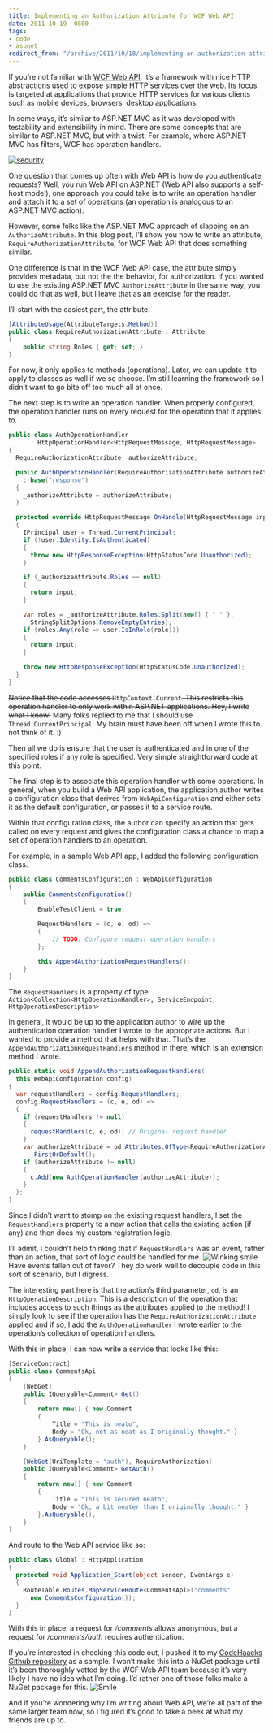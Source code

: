 ```yaml
---
title: Implementing an Authorization Attribute for WCF Web API
date: 2011-10-19 -0800
tags:
- code
- aspnet
redirect_from: "/archive/2011/10/18/implementing-an-authorization-attribute-for-wcf-web-api.aspx/"
---
```


If you’re not familiar with [WCF Web
API](http://wcf.codeplex.com/wikipage?title=WCF%20HTTP "WCF Web API"),
it’s a framework with nice HTTP abstractions used to expose simple HTTP
services over the web. Its focus is targeted at applications that
provide HTTP services for various clients such as mobile devices,
browsers, desktop applications.

In some ways, it’s similar to ASP.NET MVC as it was developed with
testability and extensibility in mind. There are some concepts that are
similar to ASP.NET MVC, but with a twist. For example, where ASP.NET MVC
has filters, WCF has operation handlers.

[![security](https://haacked.com/images/haacked_com/WindowsLiveWriter/Conditional-Filters-in-ASP.NET-MVC-3_BBA7/security_3.jpg "security")](http://www.sxc.hu/photo/1339522h "Chained door by linder6850 from sxc.hu.")

One question that comes up often with Web API is how do you authenticate
requests? Well, you run Web API on ASP.NET (Web API also supports a
self-host model), one approach you could take is to write an operation
handler and attach it to a set of operations (an operation is analogous
to an ASP.NET MVC action).

However, some folks like the ASP.NET MVC approach of slapping on an
`AuthorizeAttribute`. In this blog post, I’ll show you how to write an
attribute, `RequireAuthorizationAttribute`, for WCF Web API that does
something similar.

One difference is that in the WCF Web API case, the attribute simply
provides metadata, but not the the behavior, for authorization. If you
wanted to use the existing ASP.NET MVC `AuthorizeAttribute` in the same
way, you could do that as well, but I leave that as an exercise for the
reader.

I’ll start with the easiest part, the attribute.

```csharp
[AttributeUsage(AttributeTargets.Method)]
public class RequireAuthorizationAttribute : Attribute
{
    public string Roles { get; set; }
}
```

For now, it only applies to methods (operations). Later, we can update
it to apply to classes as well if we so choose. I’m still learning the
framework so I didn’t want to go bite off too much all at once.

The next step is to write an operation handler. When properly
configured, the operation handler runs on every request for the
operation that it applies to.

```csharp
public class AuthOperationHandler 
      : HttpOperationHandler<HttpRequestMessage, HttpRequestMessage>
{
  RequireAuthorizationAttribute _authorizeAttribute;

  public AuthOperationHandler(RequireAuthorizationAttribute authorizeAttribute)
    : base("response")
  {
    _authorizeAttribute = authorizeAttribute;
  }

  protected override HttpRequestMessage OnHandle(HttpRequestMessage input)
  {
    IPrincipal user = Thread.CurrentPrincipal;
    if (!user.Identity.IsAuthenticated)
    {
      throw new HttpResponseException(HttpStatusCode.Unauthorized);
    }

    if (_authorizeAttribute.Roles == null)
    {
      return input;
    }

    var roles = _authorizeAttribute.Roles.Split(new[] { " " }, 
      StringSplitOptions.RemoveEmptyEntries);
    if (roles.Any(role => user.IsInRole(role)))
    {
      return input;
    }

    throw new HttpResponseException(HttpStatusCode.Unauthorized);
  }
}
```

~~Notice that the code accesses `HttpContext.Current`. This restricts
this operation handler to only work within ASP.NET applications. Hey, I
write what I know!~~ Many folks replied to me that I should use
`Thread.CurrentPrincipal`. My brain must have been off when I wrote this
to not think of it. :)

Then all we do is ensure that the user is authenticated and in one of
the specified roles if any role is specified. Very simple
straightforward code at this point.

The final step is to associate this operation handler with some
operations. In general, when you build a Web API application, the
application author writes a configuration class that derives from
`WebApiConfiguration` and either sets it as the default configuration,
or passes it to a service route.

Within that configuration class, the author can specify an action that
gets called on every request and gives the configuration class a chance
to map a set of operation handlers to an operation.

For example, in a sample Web API app, I added the following
configuration class.

```csharp
public class CommentsConfiguration : WebApiConfiguration
{
    public CommentsConfiguration()
    {
        EnableTestClient = true;

        RequestHandlers = (c, e, od) =>
        {
            // TODO: Configure request operation handlers
        };

        this.AppendAuthorizationRequestHandlers();
    }
}
```

The `RequestHandlers` is a property of type
`Action<Collection<HttpOperationHandler>, ServiceEndpoint, HttpOperationDescription>`

In general, it would be up to the application author to wire up the
authentication operation handler I wrote to the appropriate actions. But
I wanted to provide a method that helps with that. That’s the
`AppendAuthorizationRequestHandlers` method in there, which is an
extension method I wrote.

```csharp
public static void AppendAuthorizationRequestHandlers(
  this WebApiConfiguration config)
{
  var requestHandlers = config.RequestHandlers;
  config.RequestHandlers = (c, e, od) =>
  {
    if (requestHandlers != null)
    {
      requestHandlers(c, e, od); // Original request handler
    }
    var authorizeAttribute = od.Attributes.OfType<RequireAuthorizationAttribute>()
      .FirstOrDefault();
    if (authorizeAttribute != null)
    {
      c.Add(new AuthOperationHandler(authorizeAttribute));
    }
  };
}
```

Since I didn’t want to stomp on the existing request handlers, I set the
`RequestHandlers` property to a new action that calls the existing
action (if any) and then does my custom registration logic.

I’ll admit, I couldn’t help thinking that if `RequestHandlers` was an
event, rather than an action, that sort of logic could be handled for
me. ![Winking
smile](https://haacked.com/images/haacked_com/WindowsLiveWriter/Implementing-an-Authorization-Attribute-_12EA4/wlEmoticon-winkingsmile_2.png)
Have events fallen out of favor? They do work well to decouple code in
this sort of scenario, but I digress.

The interesting part here is that the action’s third parameter, `od`, is
an `HttpOperationDescription`. This is a description of the operation
that includes access to such things as the attributes applied to the
method! I simply look to see if the operation has the
`RequireAuthorizationAttribute` applied and if so, I add the
`AuthOperationHandler` I wrote earlier to the operation’s collection of
operation handlers.

With this in place, I can now write a service that looks like this:

```csharp
[ServiceContract]
public class CommentsApi
{
    [WebGet]
    public IQueryable<Comment> Get()
    {
        return new[] { new Comment 
        { 
            Title = "This is neato", 
            Body = "Ok, not as neat as I originally thought." } 
        }.AsQueryable();
    }

    [WebGet(UriTemplate = "auth"), RequireAuthorization]
    public IQueryable<Comment> GetAuth()
    {
        return new[] { new Comment 
        { 
            Title = "This is secured neato", 
            Body = "Ok, a bit neater than I originally thought." } 
        }.AsQueryable();
    }
}
```

And route to the Web API service like so:

```csharp
public class Global : HttpApplication
{
  protected void Application_Start(object sender, EventArgs e)
  {
    RouteTable.Routes.MapServiceRoute<CommentsApi>("comments",
      new CommentsConfiguration());
  }
}
```

With this in place, a request for */comments* allows anonymous, but a
request for */comments/auth* requires authentication.

If you’re interested in checking this code out, I pushed it to my
[CodeHaacks Github
repository](https://github.com/Haacked/CodeHaacks "CodeHaacks") as a
sample. I won’t make this into a NuGet package until it’s been
thoroughly vetted by the WCF Web API team because it’s very likely I
have no idea what I’m doing. I’d rather one of those folks make a NuGet
package for this.
![Smile](https://haacked.com/images/haacked_com/WindowsLiveWriter/Implementing-an-Authorization-Attribute-_12EA4/wlEmoticon-smile_2.png)

And if you’re wondering why I’m writing about Web API, we’re all part of
the same larger team now, so I figured it’s good to take a peek at what
my friends are up to.

